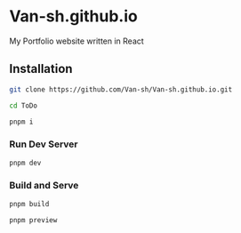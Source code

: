 # Van-sh.github.io

My Portfolio website written in React

## Installation

```sh
git clone https://github.com/Van-sh/Van-sh.github.io.git
```

```sh
cd ToDo
```

```sh
pnpm i
```

### Run Dev Server

```sh
pnpm dev
```

### Build and Serve

```sh
pnpm build
```

```sh
pnpm preview
```
